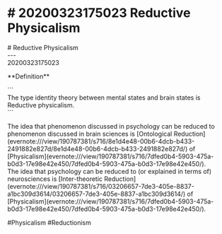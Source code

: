 # \# 20200323175023 Reductive Physicalism

\# Reductive Physicalism\
\-\--\
20200323175023

\*\*Definition\*\*

\`\`\`\
The type identity theory between mental states and brain states is Reductive physicalism.\
\`\`\`

The idea that phenomenon discussed in psychology can be reduced to phenomenon discussed in brain sciences is \[Ontological Reduction\](evernote:///view/190787381/s716/8e1d4e48-00b6-4dcb-b433-2491882e827d/8e1d4e48-00b6-4dcb-b433-2491882e827d/) of \[Physicalism\](evernote:///view/190787381/s716/7dfed0b4-5903-475a-b0d3-17e98e42e450/7dfed0b4-5903-475a-b0d3-17e98e42e450/).\
The idea that psychology can be reduced to (or explained in terms of) neurosciences is \[Inter-theoretic Reduction\](evernote:///view/190787381/s716/03206657-7de3-405e-8837-a1bc309d3614/03206657-7de3-405e-8837-a1bc309d3614/) of \[Physicalism\](evernote:///view/190787381/s716/7dfed0b4-5903-475a-b0d3-17e98e42e450/7dfed0b4-5903-475a-b0d3-17e98e42e450/).

\#Physicalism \#Reductionism
